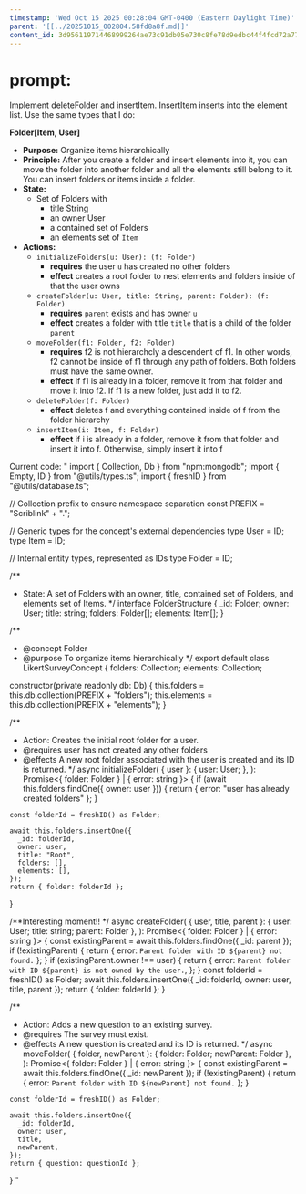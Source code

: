 ```yaml
---
timestamp: 'Wed Oct 15 2025 00:28:04 GMT-0400 (Eastern Daylight Time)'
parent: '[[../20251015_002804.58fd8a8f.md]]'
content_id: 3d956119714468999264ae73c91db05e730c8fe78d9edbc44f4fcd72a7711e6a
---
```


# prompt:

Implement deleteFolder and insertItem.   InsertItem inserts into the element list. Use the same types that I do:

**Folder\[Item, User]**

* **Purpose:** Organize items hierarchically
* **Principle:** After you create a folder and insert elements into it, you can move the folder into another folder and all the elements still belong to it.  You can insert folders or items inside a folder.
* **State:**
  * Set of Folders with
    * title String
    * an owner User
    * a contained set of Folders
    * an elements set of `Item`
* **Actions:**
  * `initializeFolders(u: User): (f: Folder)`
    * **requires** the user `u` has created no other folders
    * **effect** creates a root folder to nest elements and folders inside of that the user owns
  * `createFolder(u: User, title: String, parent: Folder): (f: Folder)`
    * **requires** `parent` exists and has owner `u`
    * **effect** creates a folder with title `title` that is a child of the folder `parent`
  * `moveFolder(f1: Folder, f2: Folder)`
    * **requires** f2 is not hierarchcly a descendent of f1.  In other words, f2 cannot be inside of f1 through any path of folders.  Both folders must have the same owner.
    * **effect** if f1 is already in a folder, remove it from that folder and move it into f2.  If f1 is a new folder, just add it to f2.
  * `deleteFolder(f: Folder)`
    * **effect** deletes f and everything contained inside of f from the folder hierarchy
  * `insertItem(i: Item, f: Folder)`
    * **effect** if i is already in a folder, remove it from that folder and insert it into f.  Otherwise, simply insert it into f

Current code:
"  import { Collection, Db } from "npm:mongodb";
import { Empty, ID } from "@utils/types.ts";
import { freshID } from "@utils/database.ts";

// Collection prefix to ensure namespace separation
const PREFIX = "Scriblink" + ".";

// Generic types for the concept's external dependencies
type User = ID;
type Item = ID;

// Internal entity types, represented as IDs
type Folder = ID;

/\*\*

* State: A set of Folders with an owner, title, contained set of Folders, and elements set of Items.
  \*/
  interface FolderStructure {
  \_id: Folder;
  owner: User;
  title: string;
  folders: Folder\[];
  elements: Item\[];
  }

/\*\*

* @concept Folder
* @purpose To organize items hierarchically
  \*/
  export default class LikertSurveyConcept {
  folders: Collection<FolderStructure>;
  elements: Collection<Item>;

constructor(private readonly db: Db) {
this.folders = this.db.collection(PREFIX + "folders");
this.elements = this.db.collection(PREFIX + "elements");
}

/\*\*

* Action: Creates the initial root folder for a user.
* @requires user has not created any other folders
* @effects A new root folder associated with the user is created and its ID is returned.
  \*/
  async initializeFolder(
  { user }: {
  user: User;
  },
  ): Promise<{ folder: Folder } | { error: string }> {
  if (await this.folders.findOne({ owner: user })) {
  return { error: "user has already created folders" };
  }

```
const folderId = freshID() as Folder;
```

```
await this.folders.insertOne({
  _id: folderId,
  owner: user,
  title: "Root",
  folders: [],
  elements: [],
});
return { folder: folderId };
```

}

/\*\*Interesting moment!! \*/
async createFolder(
{ user, title, parent }: { user: User; title: string; parent: Folder },
): Promise<{ folder: Folder } | { error: string }> {
const existingParent = await this.folders.findOne({ \_id: parent });
if (!existingParent) {
return { error: `Parent folder with ID ${parent} not found.` };
}
if (existingParent.owner !== user) {
return {
error: `Parent folder with ID ${parent} is not owned by the user.`,
};
}
const folderId = freshID() as Folder;
await this.folders.insertOne({ \_id: folderId, owner: user, title, parent });
return { folder: folderId };
}

/\*\*

* Action: Adds a new question to an existing survey.
* @requires The survey must exist.
* @effects A new question is created and its ID is returned.
  \*/
  async moveFolder(
  { folder, newParent }: { folder: Folder; newParent: Folder },
  ): Promise<{ folder: Folder } | { error: string }> {
  const existingParent = await this.folders.findOne({ \_id: newParent });
  if (!existingParent) {
  return { error: `Parent folder with ID ${newParent} not found.` };
  }

```
const folderId = freshID() as Folder;
```

```
await this.folders.insertOne({
  _id: folderId,
  owner: user,
  title,
  newParent,
});
return { question: questionId };
```

}
"
